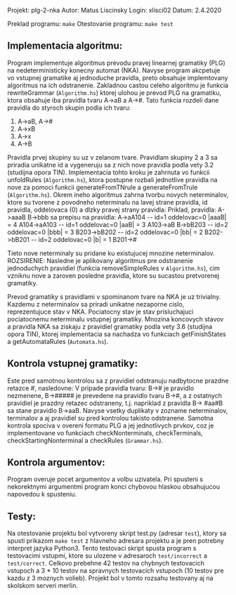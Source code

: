 Projekt: plg-2-nka
Autor: Matus Liscinsky
Login: xlisci02
Datum: 2.4.2020

Preklad programu: `make`
Otestovanie programu: `make test`

## Implementacia algoritmu:
Program implementuje algoritmus prevodu pravej linearnej gramatiky (PLG) na nedeterministicky
konecny automat (NKA). Navyse program akcpetuje vo vstupnej gramatike aj jednoduche pravidla,
preto obsahuje implemtovany algoritmus na ich odstranenie.
Zakladnou castou celeho algoritmu je funkcia rewriteGrammar (`Algorithm.hs`) ktorej ulohou
je prevod PLG na gramatiku, ktora obsahuje iba pravidla tvaru A->aB a A->#.
Tato funkcia rozdeli dane pravidla do styroch skupin podla ich tvaru:
1. A->aB, A->#
2. A->xB
3. A->x
4. A->B

Pravidla prvej skupiny su uz v zelanom tvare. Pravidlam skupiny 2 a 3 sa priradia unikatne id a vygeneruju
sa z nich nove pravidla podla vety 3.2 (studijna opora TIN). Implementacia tohto kroku je zahrnuta
vo funkcii unfoldRules (`Algorithm.hs`), ktora postupne rozbali jednotlive pravidla na nove za pomoci
funkcii generateFromTNrule a generateFromTrule (`Algorithm.hs`).
Okrem ineho algoritmus zahrna tvorbu novych neterminalov, ktore su tvorene z povodneho neterminalu
na lavej strane pravidla, id pravidla, oddelovaca (0) a dlzky pravej strany pravidla:
Priklad, pravidla:
A->aaaB
B->bbb
sa prepisu na pravidla:
A->aA104     -- id=1 oddelovac=0 |aaaB| = 4
A104->aA103  -- id=1 oddelovac=0 |aaB| = 3
A103->aB
B->bB203     -- id=2 oddelovac=0 |bbb| = 3
B203->bB202  -- id=2 oddelovac=0 |bb| = 2
B202->bB201  -- id=2 oddelovac=0 |b| = 1
B201->#

Tieto nove neterminaly su pridane ku existujucej mnozine neterminalov.
ROZSIRENIE: Nasledne je aplikovany algoritmus pre odstranenie jednoduchych pravidiel
(funkcia removeSimpleRules v `Algorithm.hs`), cim vzniknu nove a zaroven posledne
pravidla, ktore su sucastou pretvorenej gramatiky.

Prevod gramatiky s pravidlami v spominanom tvare na NKA je uz trivialny. Kazdemu z neterminalov sa
priradi unikatne nezaporne cislo, reprezentujuce stav v NKA. Pociatocny stav je stav prisluchajuci
pociatocnemu neterminalu vstupnej gramatiky.
Mnozina koncovych stavov a pravidla NKA sa ziskaju z pravidiel gramatiky podla vety 3.6 (studijna opora TIN),
ktorej implementacia sa nachadza vo funkciach getFinishStates a getAutomataRules (`Automata.hs`).


## Kontrola vstupnej gramatiky:
Este pred samotnou kontrolou sa z pravidiel odstranuju nadbytocne prazdne retazce #, nasledovne:
V pripade pravidla tvaru:
B-># je pravidlo nezmenene,
B->##### je prevedene na pravidlo tvaru B->#, a
z ostatnych pravidiel je prazdny retazec odstraneny, t.j. napriklad z pravidla
B-> #aa#B sa stane pravidlo B->aaB.
Navyse vsetky duplikaty v zozname neterminalov, terminalov a aj pravidiel su pred kontrolou
takisto odstranene.
Samotna kontrola spociva v overeni formatu PLG a jej jednotlivych prvkov, coz je implementovane vo
funkciach checkNonterminals, checkTerminals, checkStartingNonterminal a checkRules (`Grammar.hs`).


## Kontrola argumentov:
Program overuje pocet argumentov a volbu uzivatela. Pri spusteni s nekorektnymi argumentmi program
konci chybovou hlaskou obsahujucou napovedou k spusteniu.


## Testy:
Na otestovanie projektu bol vytvoreny skript test.py (adresar `test`), ktory sa spusti prikazom
`make test` z hlavneho adresara projektu a je pren potrebny interpret jazyka Python3.
Tento testovaci skript spusta program s testovacimi vstupmi, ktore su ulozene v adresaroch
`test/incorrect` a `test/correct`.
Celkovo prebehne 42 testov na chybnych testovacich vstupoch a 3 * 10 testov na spravnych
testovacich vstupoch (10 testov pre kazdu z 3 moznych volieb).
Projekt bol v tomto rozsahu testovany aj na skolskom serveri merlin.
